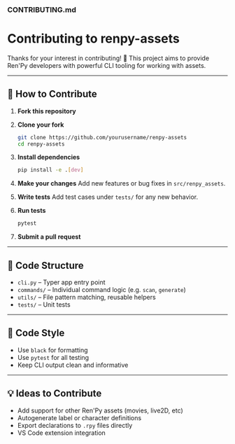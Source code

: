 ### CONTRIBUTING.md

# Contributing to renpy-assets

Thanks for your interest in contributing! 🎉
This project aims to provide Ren'Py developers with powerful CLI tooling for working with assets.

---

## 👣 How to Contribute

1. **Fork this repository**

2. **Clone your fork**

   ```bash
   git clone https://github.com/yourusername/renpy-assets
   cd renpy-assets
   ```

3. **Install dependencies**

   ```bash
   pip install -e .[dev]
   ```

4. **Make your changes**
   Add new features or bug fixes in `src/renpy_assets`.

5. **Write tests**
   Add test cases under `tests/` for any new behavior.

6. **Run tests**

   ```bash
   pytest
   ```

7. **Submit a pull request**

---

## 📂 Code Structure

* `cli.py` – Typer app entry point
* `commands/` – Individual command logic (e.g. `scan`, `generate`)
* `utils/` – File pattern matching, reusable helpers
* `tests/` – Unit tests

---

## 🧼 Code Style

* Use `black` for formatting
* Use `pytest` for all testing
* Keep CLI output clean and informative

---

## 💡 Ideas to Contribute

* Add support for other Ren'Py assets (movies, live2D, etc)
* Autogenerate label or character definitions
* Export declarations to `.rpy` files directly
* VS Code extension integration
